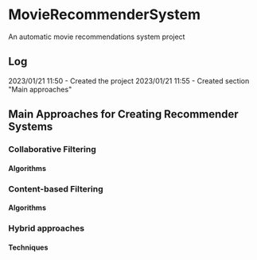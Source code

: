 # MovieRecommenderSystem
An automatic movie recommendations system project

## Log
2023/01/21 11:50 - Created the project
2023/01/21 11:55 - Created section "Main approaches"

## Main Approaches for Creating Recommender Systems
### Collaborative Filtering
#### Algorithms
### Content-based Filtering
#### Algorithms
### Hybrid approaches
#### Techniques
